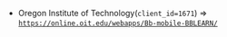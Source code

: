  - Oregon Institute of Technology(`client_id=1671`) => [`https://online.oit.edu/webapps/Bb-mobile-BBLEARN/`](https://online.oit.edu/webapps/Bb-mobile-BBLEARN/)

